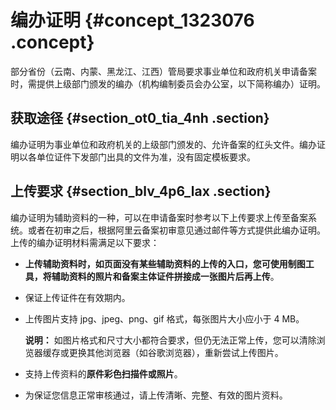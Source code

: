# 编办证明 {#concept_1323076 .concept}

部分省份（云南、内蒙、黑龙江、江西）管局要求事业单位和政府机关申请备案时，需提供上级部门颁发的编办（机构编制委员会办公室，以下简称编办）证明。

## 获取途径 {#section_ot0_tia_4nh .section}

编办证明为事业单位和政府机关的上级部门颁发的、允许备案的红头文件。编办证明以各单位证件下发部门出具的文件为准，没有固定模板要求。

## 上传要求 {#section_blv_4p6_lax .section}

编办证明为辅助资料的一种，可以在申请备案时参考以下上传要求上传至备案系统。或者在初审之后，根据阿里云备案初审意见通过邮件等方式提供此编办证明。上传的编办证明材料需满足以下要求：

-   **上传辅助资料时，如页面没有某些辅助资料的上传的入口，您可使用制图工具，将辅助资料的照片和备案主体证件拼接成一张图片后再上传**。

-   保证上传证件在有效期内。
-   上传图片支持 jpg、jpeg、png、gif 格式，每张图片大小应小于 4 MB。

    **说明：** 如图片格式和尺寸大小都符合要求，但仍无法正常上传，您可以清除浏览器缓存或更换其他浏览器（如谷歌浏览器），重新尝试上传图片。

-   支持上传资料的**原件彩色扫描件或照片**。
-   为保证您信息正常审核通过，请上传清晰、完整、有效的图片资料。

